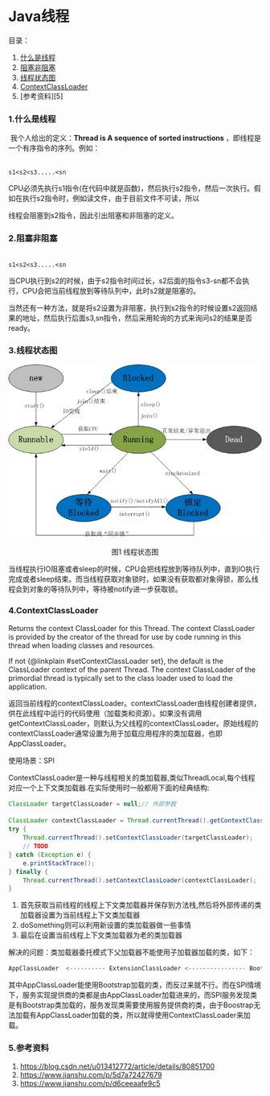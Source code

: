 # Java线程

目录：

1. [什么是线程][1]
2. [阻塞非阻塞][2]
3. [线程状态图][3]
4. [ContextClassLoader][4]
5. [参考资料][5]





### 1.什么是线程

​	我个人给出的定义：**Thread is A sequence of sorted instructions** ，即线程是一个有序指令的序列。例如：

```
																				s1<s2<s3.....<sn
```



CPU必须先执行s1指令(在代码中就是函数)，然后执行s2指令，然后一次执行。假如在执行s2指令时，例如读文件，由于目前文件不可读，所以

线程会阻塞到s2指令，因此引出阻塞和非阻塞的定义。



### 2.阻塞非阻塞

```
																				s1<s2<s3.....<sn
```

​	当CPU执行到s2的时候，由于s2指令时间过长，s2后面的指令s3-sn都不会执行，CPU会把当前线程放到等待队列中，此时s2就是阻塞的。

​	当然还有一种方法，就是将s2设置为非阻塞，执行到s2指令的时候设置s2返回结果的地址，然后执行后面s3,sn指令，然后采用轮询的方式来询问s2的结果是否ready。



### 3.线程状态图

![](1.jpg)

<center>图1 线程状态图</center>

当线程执行IO阻塞或者sleep的时候，CPU会把线程放到等待队列中，直到IO执行完成或者sleep结束。而当线程获取对象锁时，如果没有获取都对象得锁，那么线程会到对象的等待队列中，等待被notify进一步获取锁。



### 4.ContextClassLoader

Returns the context ClassLoader for this Thread. The context ClassLoader is provided by the creator of the thread for use by code running in this thread when loading classes and resources.

 If not {@linkplain #setContextClassLoader set}, the default is the  ClassLoader context of the parent Thread. The context ClassLoader of the primordial thread is typically set to the class loader used to load the application.

返回当前线程的contextClassLoader。contextClassLoader由线程创建者提供，供在此线程中运行的代码使用（加载类和资源）。如果没有调用getContextClassLoader，则默认为父线程的contextClassLoader。原始线程的contextClassLoader通常设置为用于加载应用程序的类加载器，也即AppClassLoader。



使用场景：SPI

ContextClassLoader是一种与线程相关的类加载器,类似ThreadLocal,每个线程对应一个上下文类加载器.在实际使用时一般都用下面的经典结构:

```java
ClassLoader targetClassLoader = null;// 外部参数

ClassLoader contextClassLoader = Thread.currentThread().getContextClassLoader();
try {
    Thread.currentThread().setContextClassLoader(targetClassLoader);
    // TODO
} catch (Exception e) {
    e.printStackTrace();
} finally {
    Thread.currentThread().setContextClassLoader(contextClassLoader);
}
```

1. 首先获取当前线程的线程上下文类加载器并保存到方法栈,然后将外部传递的类加载器设置为当前线程上下文类加载器
2. doSomething则可以利用新设置的类加载器做一些事情
3. 最后在设置当前线程上下文类加载器为老的类加载器



解决的问题：类加载器委托模式下父加载器不能使用子加载器加载的类，如下：

```java
AppClassLoader  <---------- ExtensionClassLoader <---------------- BootStrap
```

其中AppClassLoader能使用Bootstrap加载的类，而反过来就不行。而在SPI情境下，服务实现提供商的类都是由AppClassLoader加载进来的，而SPI服务发现类是有Bootstrap类加载的，服务发现类需要使用服务提供商的类，由于Boostrap无法加载有AppClassLoader加载的类，所以就得使用ContextClassLoader来加载。






### 5.参考资料

1. https://blog.csdn.net/u013412772/article/details/80851700
2. https://www.jianshu.com/p/5d7a72427679
3. https://www.jianshu.com/p/d6ceeaafe9c5





[1]: #1什么是线程
[2]: #2阻塞非阻塞
[3]: #3线程状态图
[4]: #4contextclassloader

